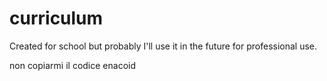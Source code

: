 # curriculum
Created for school but probably I'll use it in the future for professional use.

non copiarmi il codice enacoid
